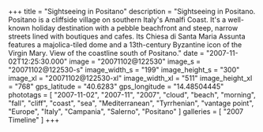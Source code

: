 +++
title = "Sightseeing in Positano"
description = "Sightseeing in Positano. Positano is a cliffside village on southern Italy's Amalfi Coast. It's a well-known holiday destination with a pebble beachfront and steep, narrow streets lined with boutiques and cafes. Its Chiesa di Santa Maria Assunta features a majolica-tiled dome and a 13th-century Byzantine icon of the Virgin Mary. View of the coastline south of Positano."
date = "2007-11-02T12:25:30.000"
image = "20071102@122530"
image_s = "20071102@122530-s"
image_width_s = "199"
image_height_s = "300"
image_xl = "20071102@122530-xl"
image_width_xl = "511"
image_height_xl = "768"
gps_latitude = "40.6283"
gps_longitude = "14.48504445"
phototags = [ "2007-11-02", "2007-11", "2007", "cloud", "beach", "morning", "fall", "cliff", "coast", "sea", "Mediterranean", "Tyrrhenian", "vantage point", "Europe", "Italy", "Campania", "Salerno", "Positano" ]
galleries = [ "2007 Timeline" ]
+++
